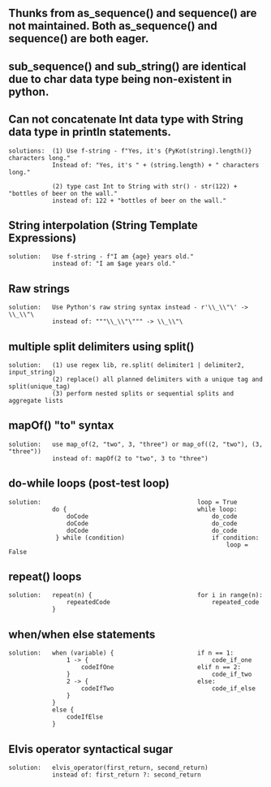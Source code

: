 ## Thunks from as_sequence() and sequence() are not maintained. Both as_sequence() and sequence() are both eager.

## sub_sequence() and sub_string() are identical due to char data type being non-existent in python.

## Can not concatenate Int data type with String data type in println statements.
    solutions:  (1) Use f-string - f"Yes, it's {PyKot(string).length()} characters long."
                Instead of: "Yes, it's " + (string.length) + " characters long."
                
                (2) type cast Int to String with str() - str(122) + "bottles of beer on the wall."
                instead of: 122 + "bottles of beer on the wall."

## String interpolation (String Template Expressions)
    solution:   Use f-string - f"I am {age} years old."
                instead of: "I am $age years old."

## Raw strings
    solution:   Use Python's raw string syntax instead - r'\\_\\"\' -> \\_\\"\
                instead of: """\\_\\"\""" -> \\_\\"\

## multiple split delimiters using split()
    solution:   (1) use regex lib, re.split( delimiter1 | delimiter2, input_string)
                (2) replace() all planned delimiters with a unique tag and split(unique_tag)
                (3) perform nested splits or sequential splits and aggregate lists

## mapOf() "to" syntax
    solution:   use map_of(2, "two", 3, "three") or map_of((2, "two"), (3, "three"))
                instead of: mapOf(2 to "two", 3 to "three") 

## do-while loops (post-test loop)
    solution:                                           loop = True
                do {                                    while loop:
                    doCode                                  do_code
                    doCode                                  do_code
                    doCode                                  do_code
                 } while (condition)                        if condition:
                                                                loop = False

## repeat() loops
    solution:   repeat(n) {                             for i in range(n):
                    repeatedCode                            repeated_code
                }

## when/when else statements
    solution:   when (variable) {                       if n == 1:
                    1 -> {                                  code_if_one
                        codeIfOne                       elif n == 2:
                    }                                       code_if_two
                    2 -> {                              else:
                        codeIfTwo                           code_if_else
                    }
                }
                else {
                    codeIfElse
                }

## Elvis operator syntactical sugar
    solution:   elvis_operator(first_return, second_return)
                instead of: first_return ?: second_return
